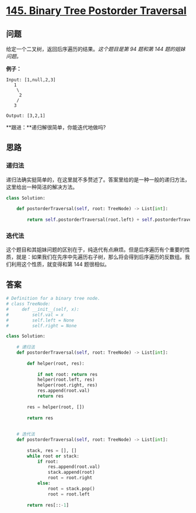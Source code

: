 # [145. Binary Tree Postorder Traversal](https://leetcode.com/problems/binary-tree-postorder-traversal/)

## 问题

给定一个二叉树，返回后序遍历的结果。*这个题目是第 94 题和第 144 题的姐妹问题。*

**例子：**

```
Input: [1,null,2,3]
   1
    \
     2
    /
   3

Output: [3,2,1]
```

**跟进：**递归解很简单，你能迭代地做吗?

## 思路

### 递归法

递归法确实挺简单的，在这里就不多赘述了。答案里给的是一种一般的递归方法，这里给出一种简洁的解决方法。

```python
class Solution:
    
    def postorderTraversal(self, root: TreeNode) -> List[int]:
        
        return self.postorderTraversal(root.left) + self.postorderTraversal(root.right) + [root.val] if root else []
```

### 迭代法

这个题目和其姐妹问题的区别在于，纯迭代有点麻烦。但是后序遍历有个重要的性质，就是：如果我们在先序中先遍历右子树，那么将会得到后序遍历的反数组。我们利用这个性质，就变得和第 144 题很相似。

## 答案

```python
# Definition for a binary tree node.
# class TreeNode:
#     def __init__(self, x):
#         self.val = x
#         self.left = None
#         self.right = None

class Solution:
    
    # 递归法
    def postorderTraversal(self, root: TreeNode) -> List[int]:
        
        def helper(root, res):
        
            if not root: return res
            helper(root.left, res)
            helper(root.right, res)
            res.append(root.val)
            return res
        
        res = helper(root, [])
        
        return res
    
    
    # 迭代法
    def postorderTraversal(self, root: TreeNode) -> List[int]:
        
        stack, res = [], []
        while root or stack:
            if root:
                res.append(root.val)
                stack.append(root)
                root = root.right
            else:
                root = stack.pop()
                root = root.left
            
        return res[::-1]
```